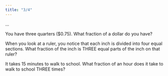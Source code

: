 ```yaml
---
title: "3/4"
---
```

...

You have three quarters ($0.75). What fraction of a dollar do you have?

When you look at a ruler, you notice that each inch is divided into four equal sections. What fraction of the inch is THREE equal parts of the inch on that ruler?

It takes 15 minutes to walk to school. What fraction of an hour does it take to walk to school THREE times?

